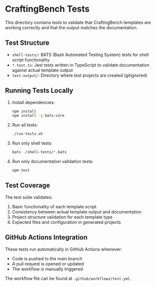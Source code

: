 # CraftingBench Tests

This directory contains tests to validate that CraftingBench templates are working correctly and that the output matches the documentation.

## Test Structure

- `shell-tests/`: BATS (Bash Automated Testing System) tests for shell script functionality
- `*.test.ts`: Jest tests written in TypeScript to validate documentation against actual template output
- `test-output/`: Directory where test projects are created (gitignored)

## Running Tests Locally

1. Install dependencies:

   ```bash
   npm install
   npm install -g bats-core
   ```

1. Run all tests:

   ```bash
   ./run-tests.sh
   ```

1. Run only shell tests:

   ```bash
   bats ./shell-tests/*.bats
   ```

1. Run only documentation validation tests:

   ```bash
   npm test
   ```

## Test Coverage

The test suite validates:

1. Basic functionality of each template script
1. Consistency between actual template output and documentation
1. Project structure validation for each template type
1. Expected files and configuration in generated projects

## GitHub Actions Integration

These tests run automatically in GitHub Actions whenever:

- Code is pushed to the main branch
- A pull request is opened or updated
- The workflow is manually triggered

The workflow file can be found at `.github/workflows/test.yml`.
